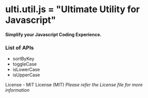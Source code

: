 # ulti.util.js = "Ultimate Utility for Javascript"
#### Simplify your Javascript Coding Experience.

### List of APIs

- sortByKey
- toggleCase
- isLowerCase
- isUpperCase


License - MIT License (MIT)
*Please refer the License file for more information*